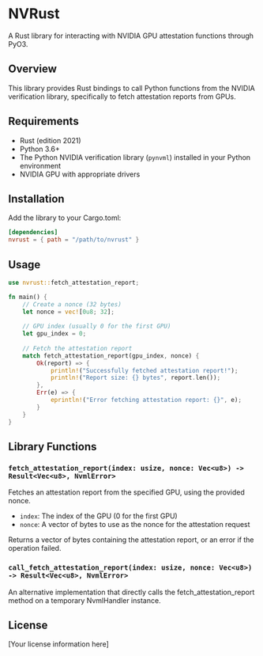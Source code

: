 # NVRust

A Rust library for interacting with NVIDIA GPU attestation functions through PyO3.

## Overview

This library provides Rust bindings to call Python functions from the NVIDIA verification library, specifically to fetch attestation reports from GPUs.

## Requirements

- Rust (edition 2021)
- Python 3.6+
- The Python NVIDIA verification library (`pynvml`) installed in your Python environment
- NVIDIA GPU with appropriate drivers

## Installation

Add the library to your Cargo.toml:

```toml
[dependencies]
nvrust = { path = "/path/to/nvrust" }
```

## Usage

```rust
use nvrust::fetch_attestation_report;

fn main() {
    // Create a nonce (32 bytes)
    let nonce = vec![0u8; 32]; 
    
    // GPU index (usually 0 for the first GPU)
    let gpu_index = 0;
    
    // Fetch the attestation report
    match fetch_attestation_report(gpu_index, nonce) {
        Ok(report) => {
            println!("Successfully fetched attestation report!");
            println!("Report size: {} bytes", report.len());
        },
        Err(e) => {
            eprintln!("Error fetching attestation report: {}", e);
        }
    }
}
```

## Library Functions

### `fetch_attestation_report(index: usize, nonce: Vec<u8>) -> Result<Vec<u8>, NvmlError>`

Fetches an attestation report from the specified GPU, using the provided nonce.

- `index`: The index of the GPU (0 for the first GPU)
- `nonce`: A vector of bytes to use as the nonce for the attestation request

Returns a vector of bytes containing the attestation report, or an error if the operation failed.

### `call_fetch_attestation_report(index: usize, nonce: Vec<u8>) -> Result<Vec<u8>, NvmlError>`

An alternative implementation that directly calls the fetch_attestation_report method on a temporary NvmlHandler instance.

## License

[Your license information here]
